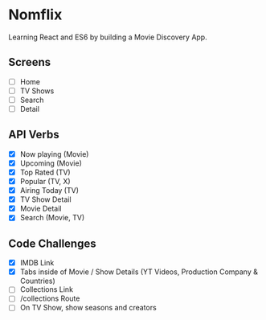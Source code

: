 # Nomflix

Learning React and ES6 by building a Movie Discovery App.

## Screens

- [ ] Home
- [ ] TV Shows
- [ ] Search
- [ ] Detail

## API Verbs

- [x] Now playing (Movie)
- [x] Upcoming (Movie)
- [x] Top Rated (TV)
- [x] Popular (TV, X)
- [x] Airing Today (TV)
- [x] TV Show Detail
- [x] Movie Detail
- [x] Search (Movie, TV)

## Code Challenges

- [x] IMDB Link
- [x] Tabs inside of Movie / Show Details (YT Videos, Production Company & Countries)
- [ ] Collections Link
- [ ] /collections Route
- [ ] On TV Show, show seasons and creators
